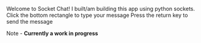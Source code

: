 Welcome to Socket Chat!
I built/am building this app using python sockets.
Click the bottom rectangle to type your message
Press the return key to send the message

Note - **Currently a work in progress**